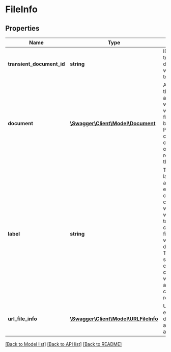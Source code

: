 # FileInfo

## Properties
Name | Type | Description | Notes
------------ | ------------- | ------------- | -------------
**transient_document_id** | **string** | ID for a transient document that will be added to the widget | [optional] 
**document** | [**\Swagger\Client\Model\Document**](Document.md) | A document that is associated with the widget. This field cannot be provided in POST call. In case of GET call, this is the only field returned in the response | [optional] 
**label** | **string** | The unique label value of a file info element. In case of custom workflow this will map a file to corresponding file element in workflow definition. This must be specified in case of custom workflow agreement creation request | [optional] 
**url_file_info** | [**\Swagger\Client\Model\URLFileInfo**](URLFileInfo.md) | URL for an external document to add to the agreement | [optional] 

[[Back to Model list]](../README.md#documentation-for-models) [[Back to API list]](../README.md#documentation-for-api-endpoints) [[Back to README]](../README.md)


